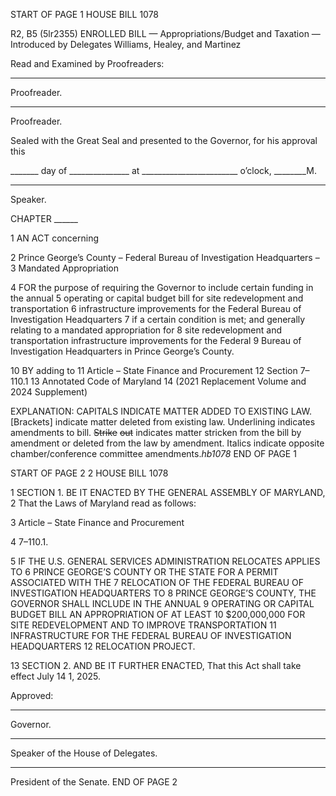 START OF PAGE 1
HOUSE BILL 1078

R2, B5 (5lr2355)
ENROLLED BILL
— Appropriations/Budget and Taxation —
Introduced by Delegates Williams, Healey, and Martinez

Read and Examined by Proofreaders:

_______________________________________________
Proofreader.
_______________________________________________
Proofreader.

Sealed with the Great Seal and presented to the Governor, for his approval this

_______ day of _______________ at ________________________ o’clock, ________M.

______________________________________________
Speaker.

CHAPTER ______

1 AN ACT concerning

2 Prince George’s County – Federal Bureau of Investigation Headquarters –
3 Mandated Appropriation

4 FOR the purpose of requiring the Governor to include certain funding in the annual
5 operating or capital budget bill for site redevelopment and transportation
6 infrastructure improvements for the Federal Bureau of Investigation Headquarters
7 if a certain condition is met; and generally relating to a mandated appropriation for
8 site redevelopment and transportation infrastructure improvements for the Federal
9 Bureau of Investigation Headquarters in Prince George’s County.

10 BY adding to
11 Article – State Finance and Procurement
12 Section 7–110.1
13 Annotated Code of Maryland
14 (2021 Replacement Volume and 2024 Supplement)

EXPLANATION: CAPITALS INDICATE MATTER ADDED TO EXISTING LAW.
[Brackets] indicate matter deleted from existing law.
Underlining indicates amendments to bill.
~~Strike~~ ~~out~~ indicates matter stricken from the bill by amendment or deleted from the law by
amendment.
Italics indicate opposite chamber/conference committee amendments.*hb1078*
END OF PAGE 1

START OF PAGE 2
2 HOUSE BILL 1078

1 SECTION 1. BE IT ENACTED BY THE GENERAL ASSEMBLY OF MARYLAND,
2 That the Laws of Maryland read as follows:

3 Article – State Finance and Procurement

4 7–110.1.

5 IF THE U.S. GENERAL SERVICES ADMINISTRATION RELOCATES APPLIES TO
6 PRINCE GEORGE’S COUNTY OR THE STATE FOR A PERMIT ASSOCIATED WITH THE
7 RELOCATION OF THE FEDERAL BUREAU OF INVESTIGATION HEADQUARTERS TO
8 PRINCE GEORGE’S COUNTY, THE GOVERNOR SHALL INCLUDE IN THE ANNUAL
9 OPERATING OR CAPITAL BUDGET BILL AN APPROPRIATION OF AT LEAST
10 $200,000,000 FOR SITE REDEVELOPMENT AND TO IMPROVE TRANSPORTATION
11 INFRASTRUCTURE FOR THE FEDERAL BUREAU OF INVESTIGATION HEADQUARTERS
12 RELOCATION PROJECT.

13 SECTION 2. AND BE IT FURTHER ENACTED, That this Act shall take effect July
14 1, 2025.

Approved:

________________________________________________________________________________
Governor.

________________________________________________________________________________
Speaker of the House of Delegates.

________________________________________________________________________________
President of the Senate.
END OF PAGE 2